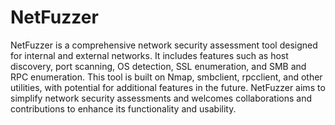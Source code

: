 # NetFuzzer
NetFuzzer is a comprehensive network security assessment tool designed for internal and external networks. It includes features such as host discovery, port scanning, OS detection, SSL enumeration, and SMB and RPC enumeration. This tool is built on Nmap, smbclient, rpcclient, and other utilities, with potential for additional features in the future. NetFuzzer aims to simplify network security assessments and welcomes collaborations and contributions to enhance its functionality and usability.

